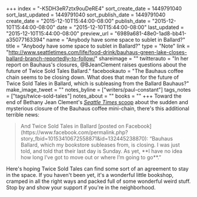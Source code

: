 +++
index = "-K5DH3eR7ztx9ouDeRE4"
sort_create_date = 1449791040
sort_last_updated = 1449791040
sort_publish_date = 1449791040
create_date = "2015-12-10T15:44:00-08:00"
publish_date = "2015-12-10T15:44:00-08:00"
date = "2015-12-10T15:44:00-08:00"
last_updated = "2015-12-10T15:44:00-08:00"
preview_url = "6989a681-48e0-1ad8-bb41-a35077163394"
name = "Anybody have some space to sublet in Ballard?"
title = "Anybody have some space to sublet in Ballard?"
type = "Note"
link = "http://www.seattletimes.com/life/food-drink/bauhaus-green-lake-closes-ballard-branch-reportedly-to-follow/"
shareimage = ""
twitterauto = "In her report on Bauhaus's closures, @BJeanClement raises questions about the future of Twice Sold Tales Ballard."
facebookauto = "The Bauhaus coffee chain seems to be closing down. What does that mean for the future of Twice Sold Tales in Ballard, which is subleasing from the Ballard Bauhaus?"
make_image_tweet = ""
notes_byline = ["writers/paul-constant"]
tags_notes = ["tags/twice-sold-tales"]
notes_about = ""
books = ""
+++
Toward the end of Bethany Jean Clement's [*Seattle Times* scoop](http://www.seattletimes.com/life/food-drink/bauhaus-green-lake-closes-ballard-branch-reportedly-to-follow/) about the sudden and mysterious closure of the Bauhaus coffee mini-chain, there's this additional terrible news:

<blockquote>And Twice Sold Tales in Ballard [posted on Facebook](https://www.facebook.com/permalink.php?story_fbid=10153410672558871&id=132445238870): “Bauhaus Ballard, which my bookstore subleases from, is closing. I was just told, and told that their last day is Sunday. As yet, **I have no idea how long I’ve got to move out or where I’m going to go**.”</blockquote>

Here's hoping Twice Sold Tales can find some sort of an agreement to stay in the space. If you haven't been yet, it's a wonderful little bookshop, cramped in all the right ways and packed full of some wonderful weird stuff. Stop by and show your support if you're in the neighborhood.